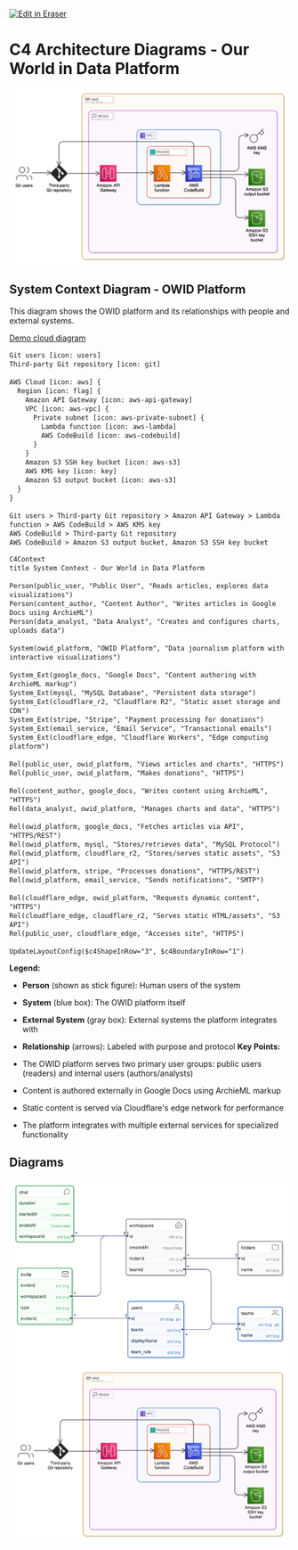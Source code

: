 <p><a target="_blank" href="https://app.eraser.io/workspace/nTub7lm1fB4TLlsFpql0" id="edit-in-eraser-github-link"><img alt="Edit in Eraser" src="https://firebasestorage.googleapis.com/v0/b/second-petal-295822.appspot.com/o/images%2Fgithub%2FOpen%20in%20Eraser.svg?alt=media&amp;token=968381c8-a7e7-472a-8ed6-4a6626da5501"></a></p>



# C4 Architecture Diagrams - Our World in Data Platform
![Figure 1](/.eraser/nTub7lm1fB4TLlsFpql0___skhqbyhYlBX0xs2EX2FVxLhSbiB3___---figure---HoejLG4EvJDvlSb4TXrTE---figure---me2ubT6UNVGLy_9lthvVbQ.png "Figure 1")

## System Context Diagram - OWID Platform
This diagram shows the OWID platform and its relationships with people and external systems.

[﻿Demo cloud diagram](https://app.eraser.io/workspace/sirBEZn7DRXwEkmGU253) 

```
Git users [icon: users]
Third-party Git repository [icon: git]

AWS Cloud [icon: aws] {
  Region [icon: flag] {
    Amazon API Gateway [icon: aws-api-gateway]
    VPC [icon: aws-vpc] {
      Private subnet [icon: aws-private-subnet] {
        Lambda function [icon: aws-lambda]
        AWS CodeBuild [icon: aws-codebuild]
      }
    }
    Amazon S3 SSH key bucket [icon: aws-s3]
    AWS KMS key [icon: key]
    Amazon S3 output bucket [icon: aws-s3]
  }
}

Git users > Third-party Git repository > Amazon API Gateway > Lambda function > AWS CodeBuild > AWS KMS key
AWS CodeBuild > Third-party Git repository
AWS CodeBuild > Amazon S3 output bucket, Amazon S3 SSH key bucket
```
```mermaid
C4Context
title System Context - Our World in Data Platform

Person(public_user, "Public User", "Reads articles, explores data visualizations")
Person(content_author, "Content Author", "Writes articles in Google Docs using ArchieML")
Person(data_analyst, "Data Analyst", "Creates and configures charts, uploads data")

System(owid_platform, "OWID Platform", "Data journalism platform with interactive visualizations")

System_Ext(google_docs, "Google Docs", "Content authoring with ArchieML markup")
System_Ext(mysql, "MySQL Database", "Persistent data storage")
System_Ext(cloudflare_r2, "Cloudflare R2", "Static asset storage and CDN")
System_Ext(stripe, "Stripe", "Payment processing for donations")
System_Ext(email_service, "Email Service", "Transactional emails")
System_Ext(cloudflare_edge, "Cloudflare Workers", "Edge computing platform")

Rel(public_user, owid_platform, "Views articles and charts", "HTTPS")
Rel(public_user, owid_platform, "Makes donations", "HTTPS")

Rel(content_author, google_docs, "Writes content using ArchieML", "HTTPS")
Rel(data_analyst, owid_platform, "Manages charts and data", "HTTPS")

Rel(owid_platform, google_docs, "Fetches articles via API", "HTTPS/REST")
Rel(owid_platform, mysql, "Stores/retrieves data", "MySQL Protocol")
Rel(owid_platform, cloudflare_r2, "Stores/serves static assets", "S3 API")
Rel(owid_platform, stripe, "Processes donations", "HTTPS/REST")
Rel(owid_platform, email_service, "Sends notifications", "SMTP")

Rel(cloudflare_edge, owid_platform, "Requests dynamic content", "HTTPS")
Rel(cloudflare_edge, cloudflare_r2, "Serves static HTML/assets", "S3 API")
Rel(public_user, cloudflare_edge, "Accesses site", "HTTPS")

UpdateLayoutConfig($c4ShapeInRow="3", $c4BoundaryInRow="1")
```
**Legend:**

- **Person** (shown as stick figure): Human users of the system
- **System** (blue box): The OWID platform itself
- **External System** (gray box): External systems the platform integrates with
- **Relationship** (arrows): Labeled with purpose and protocol
**Key Points:**

- The OWID platform serves two primary user groups: public users (readers) and internal users (authors/analysts)
- Content is authored externally in Google Docs using ArchieML markup
- Static content is served via Cloudflare's edge network for performance
- The platform integrates with multiple external services for specialized functionality



<!-- eraser-additional-content -->
## Diagrams
<!-- eraser-additional-files -->
<a href="/c4-context-diagram-entity-relationship-1.eraserdiagram" data-element-id="vc7gFjBMM42vEU6Kk62fM"><img src="/.eraser/nTub7lm1fB4TLlsFpql0___skhqbyhYlBX0xs2EX2FVxLhSbiB3___---diagram----19ab055a129fc094491a5695c63657a0.png" alt="" data-element-id="vc7gFjBMM42vEU6Kk62fM" /></a>
<a href="/c4-context-diagram-cloud-architecture-2.eraserdiagram" data-element-id="XL1k9YKWD7afWLJk_YC74"><img src="/.eraser/nTub7lm1fB4TLlsFpql0___skhqbyhYlBX0xs2EX2FVxLhSbiB3___---diagram----f96fb10d4a22d5c52b28d93e83da0b20.png" alt="" data-element-id="XL1k9YKWD7afWLJk_YC74" /></a>
<!-- end-eraser-additional-files -->
<!-- end-eraser-additional-content -->
<!--- Eraser file: https://app.eraser.io/workspace/nTub7lm1fB4TLlsFpql0 --->